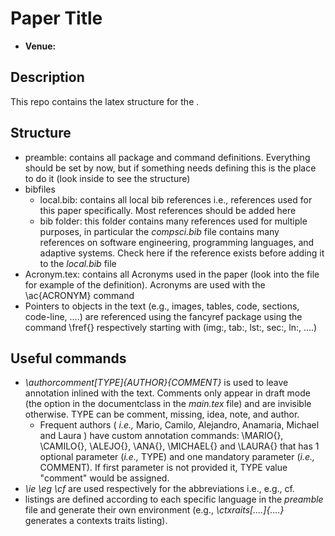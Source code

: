 # Paper Title

- **Venue:** [<venue>](<venueURL>) 

## Description
This repo contains the latex structure for the **<Paper Title>** <Paper Type>.


## Structure 

* preamble: contains all package and command definitions. Everything should be set by now, but if something needs defining this is the place to do it (look inside to see the structure)
* bibfiles
    * local.bib: contains all local bib references i.e., references used for this paper specifically. Most references should be added here
    * bib folder: this folder contains many references used for multiple purposes, in particular the _compsci.bib_ file contains many references on software engineering, programming languages, and adaptive systems. Check here if the reference exists before adding it to the _local.bib_ file
* Acronym.tex: contains all Acronyms used in the paper (look into the file for example of the definition). Acronyms are used with the \ac{ACRONYM} command
* Pointers to objects in the text (e.g., images, tables, code, sections, code-line, ....) are referenced using the fancyref package using the command \fref{} respectively starting with (img:, tab:, lst:, sec:, ln:, ....)


## Useful commands

* _\authorcomment[TYPE]{AUTHOR}{COMMENT}_ is used to leave annotation inlined with the text. Comments only appear in draft mode (the option in the documentclass in the _main.tex_ file) and are invisible otherwise. TYPE can be comment, missing, idea, note, and author.
   * Frequent authors ( _i.e.,_ Mario, Camilo, Alejandro, Anamaria, Michael and Laura ) have custom annotation commands: \MARIO{}, \CAMILO{}, \ALEJO{}, \ANA{}, \MICHAEL{} and \LAURA{} that has 1 optional parameter (_i.e.,_ TYPE) and one mandatory parameter (_i.e.,_ COMMENT). If first parameter is not provided it, TYPE value "comment" would be assigned.
* _\ie \eg \cf_ are used respectively for the abbreviations i.e., e.g., cf.
* listings are defined according to each specific language in the _preamble_ file and generate their own environment (e.g., _\ctxraits[....]{....}_ generates a contexts traits listing).
